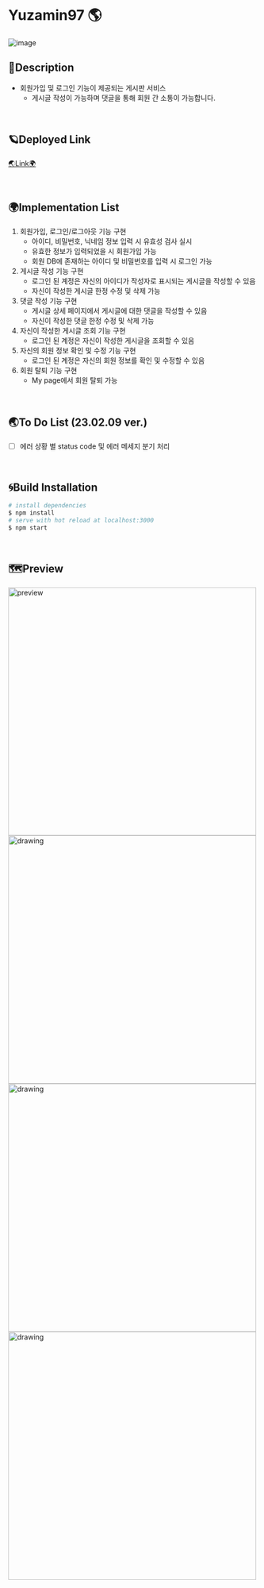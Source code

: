 # Yuzamin97 🌎
![image](https://user-images.githubusercontent.com/67324487/217621436-c6775b48-9bd9-41fd-a900-0556674be6cd.png)

## 🌌Description
- 회원가입 및 로그인 기능이 제공되는 게시판 서비스
  - 게시글 작성이 가능하며 댓글을 통해 회원 간 소통이 가능합니다.

<br>


## 🪐Deployed Link

<a href="https://web-yuzamin97-luj2cldvrt49y.sel3.cloudtype.app/" target="_blank">🌏Link🌍</a>

<br>

## 🌍Implementation List
1. 회원가입, 로그인/로그아웃 기능 구현
   - 아이디, 비밀번호, 닉네임 정보 입력 시 유효성 검사 실시
   - 유효한 정보가 입력되었을 시 회원가입 가능
   - 회원 DB에 존재하는 아이디 및 비밀번호를 입력 시 로그인 가능
2. 게시글 작성 기능 구현
   - 로그인 된 계정은 자신의 아이디가 작성자로 표시되는 게시글을 작성할 수 있음
   - 자신이 작성한 게시글 한정 수정 및 삭제 가능
3. 댓글 작성 기능 구현
   - 게시글 상세 페이지에서 게시글에 대한 댓글을 작성할 수 있음
   - 자신이 작성한 댓글 한정 수정 및 삭제 가능
4. 자신이 작성한 게시글 조회 기능 구현
   - 로그인 된 계정은 자신이 작성한 게시글을 조회할 수 있음
5. 자신의 회원 정보 확인 및 수정 기능 구현
   - 로그인 된 계정은 자신의 회원 정보를 확인 및 수정할 수 있음
6. 회원 탈퇴 기능 구현
   - My page에서 회원 탈퇴 가능
<br>

## 🌏To Do List (23.02.09 ver.)
- [ ] 에러 상황 별 status code 및 에러 메세지 분기 처리

<br>

## 🌀Build Installation

```bash
# install dependencies
$ npm install
# serve with hot reload at localhost:3000
$ npm start
```

<br>


## 🗺Preview
<div style={display: flex;}>
<img src="https://user-images.githubusercontent.com/67324487/217620582-41534483-95ee-4f4e-b0c6-7fc01cc57ed7.png" alt="preview" width="500"/>
<img src="https://user-images.githubusercontent.com/67324487/217620619-1f78a131-58c4-420f-b245-21eb31fe3960.png" alt="drawing" width="500"/>
<img src="https://user-images.githubusercontent.com/67324487/217620663-e54ba8a2-763e-4bd9-ac04-d21caf92395a.png" alt="drawing" width="500"/>
<img src="https://user-images.githubusercontent.com/67324487/217620719-c6b71286-8c8e-4e08-8deb-4c9d4577262d.png" alt="drawing" width="500"/>
</div>


<br>


